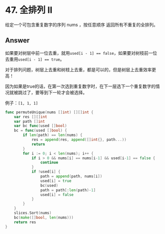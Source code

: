 # 47. 全排列 II

给定一个可包含重复数字的序列 nums ，按任意顺序 返回所有不重复的全排列。

## Answer

如果要对树层中前一位去重，就用`used[i - 1] == false`，如果要对树枝前一位去重用`used[i - 1] == true`。

对于排列问题，树层上去重和树枝上去重，都是可以的，但是树层上去重效率更高！

因为如果是true的话，在第一次选到重复数字时，在下一层选下一个重复数字的情况就被跳过了，要等到下一轮才会被选择。

例子：`[1, 1, 1]`

```go
func permuteUnique(nums []int) [][]int {
	var res [][]int
	var path []int
	var bc func(used []bool)
	bc = func(used []bool) {
		if len(path) == len(nums) {
			res = append(res, append([]int{}, path...))
			return
		}
		for i := 0; i < len(nums); i++ {
			if i > 0 && nums[i] == nums[i-1] && used[i-1] == false {
				continue
			}
			if !used[i] {
				path = append(path, nums[i])
				used[i] = true
				bc(used)
				path = path[:len(path)-1]
				used[i] = false
			}
		}
	}
	slices.Sort(nums)
	bc(make([]bool, len(nums)))
	return res
}
```